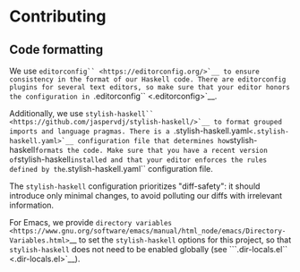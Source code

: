 Contributing
============

Code formatting
---------------

We use ```editorconfig`` <https://editorconfig.org/>`__ to ensure
consistency in the format of our Haskell code. There are editorconfig
plugins for several text editors, so make sure that your editor honors
the configuration in ```.editorconfig`` <.editorconfig>`__.

Additionally, we use
```stylish-haskell`` <https://github.com/jaspervdj/stylish-haskell/>`__
to format grouped imports and language pragmas. There is a
```.stylish-haskell.yaml`` <.stylish-haskell.yaml>`__ configuration file
that determines how ``stylish-haskell`` formats the code. Make sure that
you have a recent version of ``stylish-haskell`` installed and that your
editor enforces the rules defined by the ``.stylish-haskell.yaml``
configuration file.

The ``stylish-haskell`` configuration prioritizes "diff-safety": it
should introduce only minimal changes, to avoid polluting our diffs with
irrelevant information.

For Emacs, we provide `directory
variables <https://www.gnu.org/software/emacs/manual/html_node/emacs/Directory-Variables.html>`__
to set the ``stylish-haskell`` options for this project, so that
``stylish-haskell`` does not need to be enabled globally (see
```.dir-locals.el`` <.dir-locals.el>`__).
